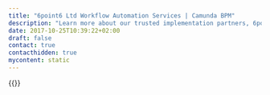 ```yaml
---
title: "6point6 Ltd Workflow Automation Services | Camunda BPM"
description: "Learn more about our trusted implementation partners, 6point6 Ltd. Camunda is the leader for workflow automation & business process management. Get your 30 day trial today. "
date: 2017-10-25T10:39:22+02:00
draft: false
contact: true
contacthidden: true
mycontent: static
---
```

{{<partner-single
company="6point6 Ltd"
type="si"
website="https://www.6point6.co.uk/"
countrycode="UK"
city="London"
description="<p>6point6 is excited to announce our new strategic partnership with Open Source BPM vendor Camunda.</p><p>The partnership will enable 6point6 to provide Workflow Automation and Case Management centric solutions to the increasing number of our customers who are turning to Open Source to provide strategically important software. It will also complement our existing expertise in the field of BPMN2.0 alongside our Oracle SOA Suite offering.</p><p>Camunda&rsquo;s Java-based BPMN2.0 platform is by far&nbsp;the leading Open Source product in its field&nbsp;and&nbsp;also an early adopter of the CMMN Adaptive Case Management standard defined by the OMG&nbsp;of which Camunda is a member of. As well Camunda has a&nbsp;freely available Apache licenced Community edition and Enterprise support where it is required.</p><p>6point6 will provide UK-based consulting services to new and existing Camunda users and we will be able to offer expertise in regards to&nbsp;Camunda BPM having&nbsp;close links with Camunda engineering, training, support and management. We will be participating in joint events in the UK and Europe, details of which we will share very soon.</p><p>6point6 CEO David Webb said: &quot;We are delighted about our new partnership with Camunda which enables us to offer customers a credible Open Source BPM solution. This alliance will enable us to service the growing demand within the UK marketplace for BPM, Case Management and Open Source software.</p><p>As we continue to grow as an organisation identifying key strategic partners such as Camunda is a vital part of our strategy, we very much look forward to working together and providing excellent solutions to our customers.&quot;</p>"
siregion="emea"
level="basic"
logo="//images.ctfassets.net/vpidbgnakfvf/6Fkm3tManS6ksYIGw4Q48/cade3c9748e2dde538fb7226d6177644/6point6.png">}}